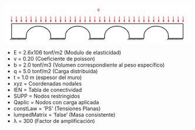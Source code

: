 ![](/BRIDGE%20EXAMPLE/bridge.png)

- E     	= 2.6x106 tonf/m2 (Modulo de elasticidad)
- v     	= 0.20                 	(Coeficiente de poisson)
- b      	= 2.0     tonf/m3 	(Volumen correspondiente al peso específico)
- q      	= 5.0     tonf/m2 	(Carga distribuida)
- t       	= 1.0     m      	(espesor del muro)
- xyz  	= Coordenadas nodales
- IEN 	= Tabla de conectividad
- SUPP	= Nodos restringidos
- Qaplic  = Nodos con carga aplicada
- constLaw  =   'PS'	(Tensiones Planas)
- lumpedMatrix   =  ‘false’	(Masa consistente)
- λ     = 300 		(Factor de amplificación)
